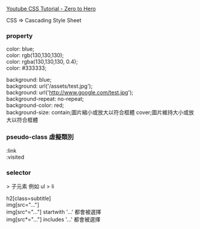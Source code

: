 
[Youtube CSS Tutorial - Zero to Hero](https://www.youtube.com/watch?v=1Rs2ND1ryYc&ab_channel=freeCodeCamp.org)   

CSS => Cascading Style Sheet    



### property   

color: blue;    
color: rgb(130,130,130);   
color: rgba(130,130,130, 0.4);   
color: #333333;    

background: blue;   
background: url('/assets/test.jpg');    
background: url('http://www.google.com/test.jpg');    
background-repeat: no-repeat;      
background-color: red;    
background-size: contain;圖片縮小或放大以符合框體   cover;圖片維持大小或放大以符合框體    

      


### pseudo-class 虛擬類別    

:link   
:visited    

### selector    

\>   子元素   例如 ul > li   

h2[class=subtitle]    
img[src="..."]    
img[src^="..."]    startwith '...' 都會被選擇    
img[src*="..."]    includes '...' 都會被選擇
